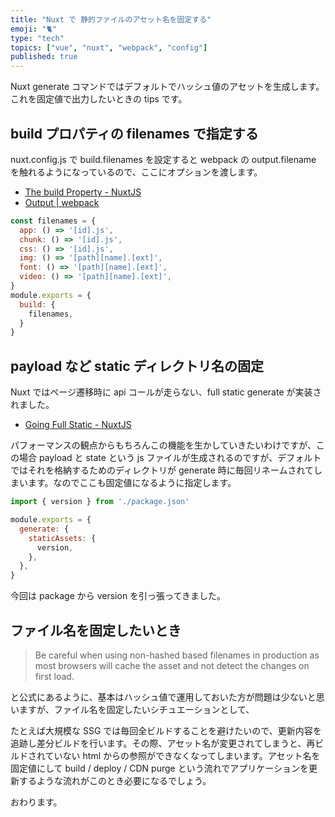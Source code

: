 ```yaml
---
title: "Nuxt で 静的ファイルのアセット名を固定する"
emoji: "🐈"
type: "tech"
topics: ["vue", "nuxt", "webpack", "config"]
published: true
---
```


Nuxt generate コマンドではデフォルトでハッシュ値のアセットを生成します。これを固定値で出力したいときの tips です。

## build プロパティの filenames で指定する

nuxt.config.js で build.filenames を設定すると webpack の output.filename を触れるようになっているので、ここにオプションを渡します。

* [The build Property - NuxtJS](https://nuxtjs.org/guides/configuration-glossary/configuration-build#filenames)
* [Output | webpack](https://webpack.js.org/configuration/output/#outputfilename)

```js
const filenames = {
  app: () => '[id].js',
  chunk: () => '[id].js',
  css: () => '[id].js',
  img: () => '[path][name].[ext]',
  font: () => '[path][name].[ext]',
  video: () => '[path][name].[ext]',
}
module.exports = {
  build: {
    filenames,
  }
}
```

## payload など static ディレクトリ名の固定

Nuxt ではページ遷移時に api コールが走らない、full static generate が実装されました。

* [Going Full Static - NuxtJS](https://nuxtjs.org/blog/going-full-static/)

パフォーマンスの観点からもちろんこの機能を生かしていきたいわけですが、この場合 payload と state という js ファイルが生成されるのですが、デフォルトではそれを格納するためのディレクトリが generate 時に毎回リネームされてしまいます。なのでここも固定値になるように指定します。

```js
import { version } from './package.json'

module.exports = {
  generate: {
    staticAssets: {
      version,
    },
  },
}
```

今回は package から version を引っ張ってきました。

## ファイル名を固定したいとき

> Be careful when using non-hashed based filenames in production as most browsers will cache the asset and not detect the changes on first load.

と公式にあるように、基本はハッシュ値で運用しておいた方が問題は少ないと思いますが、ファイル名を固定したいシチュエーションとして、

たとえば大規模な SSG では毎回全ビルドすることを避けたいので、更新内容を追跡し差分ビルドを行います。その際、アセット名が変更されてしまうと、再ビルドされていない html からの参照ができなくなってしまいます。アセット名を固定値にして build / deploy / CDN purge という流れでアプリケーションを更新するような流れがこのとき必要になるでしょう。

おわります。
